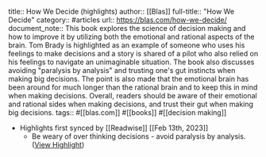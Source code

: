 title:: How We Decide (highlights)
author:: [[Blas]]
full-title:: "How We Decide"
category:: #articles
url:: https://blas.com/how-we-decide/
document_note:: This book explores the science of decision making and how to improve it by utilizing both the emotional and rational aspects of the brain. Tom Brady is highlighted as an example of someone who uses his feelings to make decisions and a story is shared of a pilot who also relied on his feelings to navigate an unimaginable situation. The book also discusses avoiding "paralysis by analysis" and trusting one's gut instincts when making big decisions. The point is also made that the emotional brain has been around for much longer than the rational brain and to keep this in mind when making decisions. Overall, readers should be aware of their emotional and rational sides when making decisions, and trust their gut when making big decisions.
tags:: #[[blas.com]] #[[books]] #[[decision making]]

- Highlights first synced by [[Readwise]] [[Feb 13th, 2023]]
	- Be weary of over thinking decisions - avoid paralysis by analysis. ([View Highlight](https://read.readwise.io/read/01gs4hbsfjxc4mmyqxqb3yd4rd))